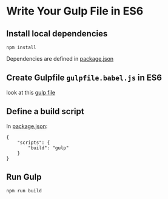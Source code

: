 # Write Your Gulp File in ES6


##	Install local dependencies

	npm install

Dependencies are defined in [package.json](./package.json)


##	Create Gulpfile `gulpfile.babel.js` in ES6

look at this [gulp file](./gulpfile.babel.js)


##	Define a build script

In [package.json](package.json):

	{
		"scripts": {
    		"build": "gulp"
		}
	}


##	Run Gulp

	npm run build

